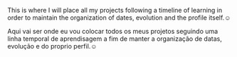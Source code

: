 This is where I will place all my projects following a timeline of learning in order to maintain the organization of dates, evolution and the profile itself.☺️


Aqui vai ser onde eu vou colocar todos os meus projetos seguindo uma linha temporal de aprendisagem a fim de manter a organização de datas, evolução e do proprio perfil.☺️











